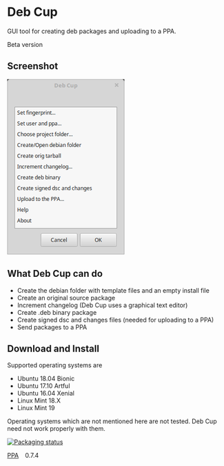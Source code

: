 # Deb Cup
GUI tool for creating deb packages and uploading to a PPA.

Beta version

## Screenshot
![deb-cup main window](/git_files/deb-cup-screenshot.png?raw=true)

## What Deb Cup can do
* Create the debian folder with template files and an empty install file
* Create an original source package
* Increment changelog (Deb Cup uses a graphical text editor)
* Create .deb binary package
* Create signed dsc and changes files (needed for uploading to a PPA)
* Send packages to a PPA

## Download and Install
Supported operating systems are
* Ubuntu 18.04 Bionic
* Ubuntu 17.10 Artful
* Ubuntu 16.04 Xenial
* Linux Mint 18.X
* Linux Mint 19

Operating systems which are not mentioned here are not tested. Deb Cup need not work properly with them.

[![Packaging status](https://repology.org/badge/vertical-allrepos/deb-cup.svg)](https://repology.org/metapackage/deb-cup)

[PPA](https://launchpad.net/~pavreh/+archive/ubuntu/ppa) `` `` 0.7.4
